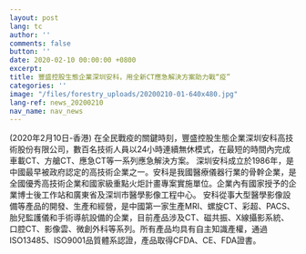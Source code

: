 ```yaml
---
layout: post
lang: tc
author: ''
comments: false
button: ''
date: 2020-02-10 00:00:00 +0800
excerpt: 
title: 豐盛控股生態企業深圳安科，用全新CT應急解決方案助力戰“疫”
categories: ''
image: "/files/forestry_uploads/20200210-01-640x480.jpg"
lang-ref: news_20200210
nav_name: nav_news
---
```

(2020年2月10日-香港) 在全民戰疫的關鍵時刻，豐盛控股生態企業深圳安科高技術股份有限公司，數百名技術人員以24小時連續無休模式，在最短的時間內完成車載CT、方艙CT、應急CT等一系列應急解決方案。
深圳安科成立於1986年，是中國最早被政府認定的高技術企業之一。安科是我國醫療儀器行業的骨幹企業，是全國優秀高技術企業和國家級重點火炬計畫專案實施單位。企業內有國家授予的企業博士後工作站和廣東省及深圳市醫學影像工程中心。
安科從事大型醫學影像設備等產品的開發、生產和經營，是中國第一家生產MRI、螺旋CT、彩超、PACS、胎兒監護儀和手術導航設備的企業，目前產品涉及CT、磁共振、X線攝影系統、口腔CT、影像雲、微創外科等系列。所有產品均具有自主知識產權，通過ISO13485、ISO9001品質體系認證，產品取得CFDA、CE、FDA證書。